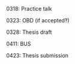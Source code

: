 
0318: Practice talk

0323: OBD (if accepted‽)

0328: Thesis draft

0411: BUS

0423: Thesis submission
